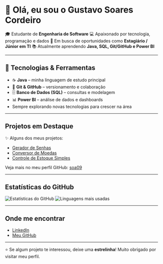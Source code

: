 # 👋 Olá, eu sou o Gustavo Soares Cordeiro

🎓 Estudante de **Engenharia de Software**
💻 Apaixonado por tecnologia, programação e dados
🚀 Em busca de oportunidades como **Estagiário / Júnior em TI**
📚 Atualmente aprendendo **Java, SQL, Git/GitHub e Power BI**

---

## 🔧 Tecnologias & Ferramentas
- ☕ **Java** – minha linguagem de estudo principal
- 🐙 **Git & GitHub** – versionamento e colaboração
- 🗄️ **Banco de Dados (SQL)** – consultas e modelagem
- 📊 **Power BI** – análise de dados e dashboards
-  Sempre explorando novas tecnologias para crescer na área

---

##  Projetos em Destaque
✨ Alguns dos meus projetos:

-  [Gerador de Senhas](https://github.com/soa09/Gerador-de-Senhas)
-  [Conversor de Moedas](https://github.com/soa09/ConvertorDeMoedas)
-  [Controle de Estoque Simples](https://github.com/soa09/controle-de-estoque-simples)

Veja mais no meu perfil GitHub: [soa09](https://github.com/soa09)

---

##  Estatísticas do GitHub
![Estatísticas do GitHub](https://github-readme-stats.vercel.app/api?username=soa09&show_icons=true&theme=radical)
![Linguagens mais usadas](https://github-readme-stats.vercel.app/api/top-langs/?username=soa09&layout=compact&theme=radical)

---

##  Onde me encontrar
-  [LinkedIn](https://www.linkedin.com/in/gustavo-soares-cordeiro0909)
-  [Meu GitHub](https://github.com/soa09)

---

⭐ Se algum projeto te interessou, deixe uma **estrelinha**! Muito obrigado por visitar meu perfil.
